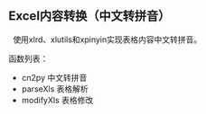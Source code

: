 ## Excel内容转换（中文转拼音）
 
使用xlrd、xlutils和xpinyin实现表格内容中文转拼音。

函数列表：
* cn2py 中文转拼音
* parseXls 表格解析
* modifyXls 表格修改
